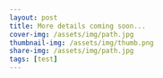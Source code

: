 ```yaml
---
layout: post
title: More details coming soon...
cover-img: /assets/img/path.jpg
thumbnail-img: /assets/img/thumb.png
share-img: /assets/img/path.jpg
tags: [test]
---
```


